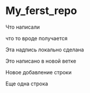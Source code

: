 ﻿# My_ferst_repo

Что написали

что то вроде получается

Эта надпись локально сделана

Это написано в новой ветке

Новое добавление строки

Еще одна строка 